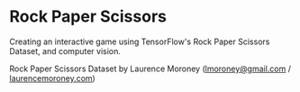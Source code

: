 # Rock Paper Scissors
Creating an interactive game using TensorFlow's Rock Paper Scissors Dataset, and computer vision. 


Rock Paper Scissors Dataset by Laurence Moroney (<a href="mail:lmoroney@gmail.com">lmoroney@gmail.com</a> / <a href="http://laurencemoroney.com">laurencemoroney.com</a>)

